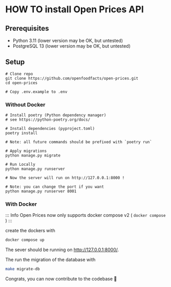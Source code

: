 # HOW TO install Open Prices API

## Prerequisites

* Python 3.11 (lower version may be OK, but untested)
* PostgreSQL 13 (lower version may be OK, but untested)

## Setup

```
# Clone repo
git clone https://github.com/openfoodfacts/open-prices.git
cd open-prices

# Copy .env.example to .env

```

### Without Docker

```
# Install poetry (Python dependency manager)
# see https://python-poetry.org/docs/

# Install dependencies (pyproject.toml)
poetry install

# Note: all future commands should be prefixed with `poetry run`

# Apply migrations
python manage.py migrate

# Run Locally
python manage.py runserver

# Now the server will run on http://127.0.0.1:8000 !

# Note: you can change the port if you want
python manage.py runserver 8001
```

### With Docker

::: Info
Open Prices now only supports docker compose v2 ( `docker compose` )
:::

create the dockers with

```sh
docker compose up
```

The sever should be running on <http://127.0.0.1:8000/>.

The run the migration of the database with

```sh
make migrate-db
```

Congrats, you can now contribute to the codebase :tada:
